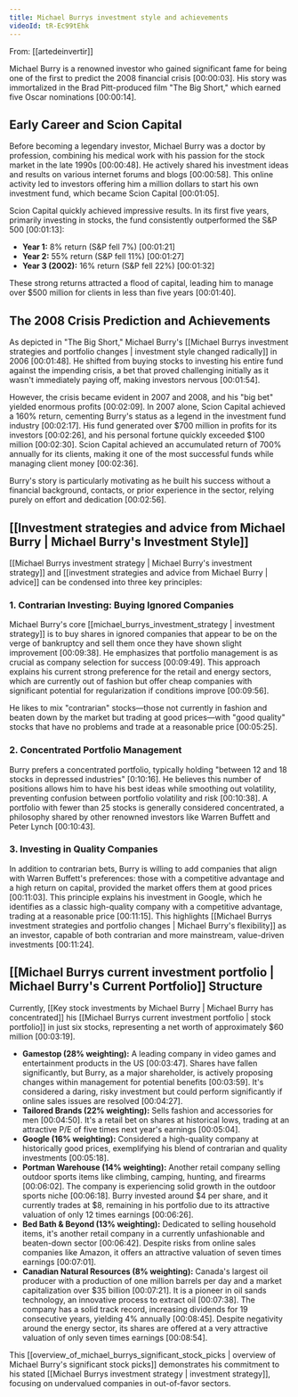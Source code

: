 ```yaml
---
title: Michael Burrys investment style and achievements
videoId: tR-Ec99tEhk
---
```


From: [[artedeinvertir]] <br/> 

Michael Burry is a renowned investor who gained significant fame for being one of the first to predict the 2008 financial crisis <a class="yt-timestamp" data-t="00:00:03">[00:00:03]</a>. His story was immortalized in the Brad Pitt-produced film "The Big Short," which earned five Oscar nominations <a class="yt-timestamp" data-t="00:00:14">[00:00:14]</a>.

## Early Career and Scion Capital

Before becoming a legendary investor, Michael Burry was a doctor by profession, combining his medical work with his passion for the stock market in the late 1990s <a class="yt-timestamp" data-t="00:00:48">[00:00:48]</a>. He actively shared his investment ideas and results on various internet forums and blogs <a class="yt-timestamp" data-t="00:00:58">[00:00:58]</a>. This online activity led to investors offering him a million dollars to start his own investment fund, which became Scion Capital <a class="yt-timestamp" data-t="00:01:05">[00:01:05]</a>.

Scion Capital quickly achieved impressive results. In its first five years, primarily investing in stocks, the fund consistently outperformed the S&P 500 <a class="yt-timestamp" data-t="00:01:13">[00:01:13]</a>:
*   **Year 1:** 8% return (S&P fell 7%) <a class="yt-timestamp" data-t="00:01:21">[00:01:21]</a>
*   **Year 2:** 55% return (S&P fell 11%) <a class="yt-timestamp" data-t="00:01:27">[00:01:27]</a>
*   **Year 3 (2002):** 16% return (S&P fell 22%) <a class="yt-timestamp" data-t="00:01:32">[00:01:32]</a>

These strong returns attracted a flood of capital, leading him to manage over $500 million for clients in less than five years <a class="yt-timestamp" data-t="00:01:40">[00:01:40]</a>.

## The 2008 Crisis Prediction and Achievements

As depicted in "The Big Short," Michael Burry's [[Michael Burrys investment strategies and portfolio changes | investment style changed radically]] in 2006 <a class="yt-timestamp" data-t="00:01:48">[00:01:48]</a>. He shifted from buying stocks to investing his entire fund against the impending crisis, a bet that proved challenging initially as it wasn't immediately paying off, making investors nervous <a class="yt-timestamp" data-t="00:01:54">[00:01:54]</a>.

However, the crisis became evident in 2007 and 2008, and his "big bet" yielded enormous profits <a class="yt-timestamp" data-t="00:02:09">[00:02:09]</a>. In 2007 alone, Scion Capital achieved a 160% return, cementing Burry's status as a legend in the investment fund industry <a class="yt-timestamp" data-t="00:02:17">[00:02:17]</a>. His fund generated over $700 million in profits for its investors <a class="yt-timestamp" data-t="00:02:26">[00:02:26]</a>, and his personal fortune quickly exceeded $100 million <a class="yt-timestamp" data-t="00:02:30">[00:02:30]</a>. Scion Capital achieved an accumulated return of 700% annually for its clients, making it one of the most successful funds while managing client money <a class="yt-timestamp" data-t="00:02:36">[00:02:36]</a>.

Burry's story is particularly motivating as he built his success without a financial background, contacts, or prior experience in the sector, relying purely on effort and dedication <a class="yt-timestamp" data-t="00:02:56">[00:02:56]</a>.

## [[Investment strategies and advice from Michael Burry | Michael Burry's Investment Style]]

[[Michael Burrys investment strategy | Michael Burry's investment strategy]] and [[investment strategies and advice from Michael Burry | advice]] can be condensed into three key principles:

### 1. Contrarian Investing: Buying Ignored Companies

Michael Burry's core [[michael_burrys_investment_strategy | investment strategy]] is to buy shares in ignored companies that appear to be on the verge of bankruptcy and sell them once they have shown slight improvement <a class="yt-timestamp" data-t="00:09:38">[00:09:38]</a>. He emphasizes that portfolio management is as crucial as company selection for success <a class="yt-timestamp" data-t="00:09:49">[00:09:49]</a>. This approach explains his current strong preference for the retail and energy sectors, which are currently out of fashion but offer cheap companies with significant potential for regularization if conditions improve <a class="yt-timestamp" data-t="00:09:56">[00:09:56]</a>.

He likes to mix "contrarian" stocks—those not currently in fashion and beaten down by the market but trading at good prices—with "good quality" stocks that have no problems and trade at a reasonable price <a class="yt-timestamp" data-t="00:05:25">[00:05:25]</a>.

### 2. Concentrated Portfolio Management

Burry prefers a concentrated portfolio, typically holding "between 12 and 18 stocks in depressed industries" <a class="yt-timestamp" data-t="00:10:16">[0:10:16]</a>. He believes this number of positions allows him to have his best ideas while smoothing out volatility, preventing confusion between portfolio volatility and risk <a class="yt-timestamp" data-t="00:10:38">[00:10:38]</a>. A portfolio with fewer than 25 stocks is generally considered concentrated, a philosophy shared by other renowned investors like Warren Buffett and Peter Lynch <a class="yt-timestamp" data-t="00:10:43">[00:10:43]</a>.

### 3. Investing in Quality Companies

In addition to contrarian bets, Burry is willing to add companies that align with Warren Buffett's preferences: those with a competitive advantage and a high return on capital, provided the market offers them at good prices <a class="yt-timestamp" data-t="00:11:03">[00:11:03]</a>. This principle explains his investment in Google, which he identifies as a classic high-quality company with a competitive advantage, trading at a reasonable price <a class="yt-timestamp" data-t="00:11:15">[00:11:15]</a>. This highlights [[Michael Burrys investment strategies and portfolio changes | Michael Burry's flexibility]] as an investor, capable of both contrarian and more mainstream, value-driven investments <a class="yt-timestamp" data-t="00:11:24">[00:11:24]</a>.

## [[Michael Burrys current investment portfolio | Michael Burry's Current Portfolio]] Structure

Currently, [[Key stock investments by Michael Burry | Michael Burry has concentrated]] his [[Michael Burrys current investment portfolio | stock portfolio]] in just six stocks, representing a net worth of approximately $60 million <a class="yt-timestamp" data-t="00:03:19">[00:03:19]</a>.
*   **Gamestop (28% weighting):** A leading company in video games and entertainment products in the US <a class="yt-timestamp" data-t="00:03:47">[00:03:47]</a>. Shares have fallen significantly, but Burry, as a major shareholder, is actively proposing changes within management for potential benefits <a class="yt-timestamp" data-t="00:03:59">[00:03:59]</a>. It's considered a daring, risky investment but could perform significantly if online sales issues are resolved <a class="yt-timestamp" data-t="00:04:27">[00:04:27]</a>.
*   **Tailored Brands (22% weighting):** Sells fashion and accessories for men <a class="yt-timestamp" data-t="00:04:50">[00:04:50]</a>. It's a retail bet on shares at historical lows, trading at an attractive P/E of five times next year's earnings <a class="yt-timestamp" data-t="00:05:04">[00:05:04]</a>.
*   **Google (16% weighting):** Considered a high-quality company at historically good prices, exemplifying his blend of contrarian and quality investments <a class="yt-timestamp" data-t="00:05:18">[00:05:18]</a>.
*   **Portman Warehouse (14% weighting):** Another retail company selling outdoor sports items like climbing, camping, hunting, and firearms <a class="yt-timestamp" data-t="00:06:02">[00:06:02]</a>. The company is experiencing solid growth in the outdoor sports niche <a class="yt-timestamp" data-t="00:06:18">[00:06:18]</a>. Burry invested around $4 per share, and it currently trades at $8, remaining in his portfolio due to its attractive valuation of only 12 times earnings <a class="yt-timestamp" data-t="00:06:26">[00:06:26]</a>.
*   **Bed Bath & Beyond (13% weighting):** Dedicated to selling household items, it's another retail company in a currently unfashionable and beaten-down sector <a class="yt-timestamp" data-t="00:06:42">[00:06:42]</a>. Despite risks from online sales companies like Amazon, it offers an attractive valuation of seven times earnings <a class="yt-timestamp" data-t="00:07:01">[00:07:01]</a>.
*   **Canadian Natural Resources (8% weighting):** Canada's largest oil producer with a production of one million barrels per day and a market capitalization over $35 billion <a class="yt-timestamp" data-t="00:07:21">[00:07:21]</a>. It is a pioneer in oil sands technology, an innovative process to extract oil <a class="yt-timestamp" data-t="00:07:38">[00:07:38]</a>. The company has a solid track record, increasing dividends for 19 consecutive years, yielding 4% annually <a class="yt-timestamp" data-t="00:08:45">[00:08:45]</a>. Despite negativity around the energy sector, its shares are offered at a very attractive valuation of only seven times earnings <a class="yt-timestamp" data-t="00:08:54">[00:08:54]</a>.

This [[overview_of_michael_burrys_significant_stock_picks | overview of Michael Burry's significant stock picks]] demonstrates his commitment to his stated [[Michael Burrys investment strategy | investment strategy]], focusing on undervalued companies in out-of-favor sectors.